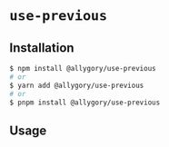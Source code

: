 # `use-previous`

## Installation

```sh
$ npm install @allygory/use-previous
# or
$ yarn add @allygory/use-previous
# or
$ pnpm install @allygory/use-previous
```

## Usage

<!-- View docs [here](https://google.com). -->
